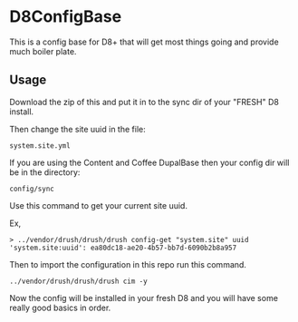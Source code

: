 # D8ConfigBase
This is a config base for D8+ that will get most things going and provide much boiler plate.

## Usage
Download the zip of this and put it in to the sync dir of your "FRESH" D8 install.

Then change the site uuid in the file:

```
system.site.yml
```

If you are using the Content and Coffee DupalBase then your config dir will be in the directory:

```
config/sync
```

Use this command to get your current site uuid.

Ex,
```
> ../vendor/drush/drush/drush config-get "system.site" uuid
'system.site:uuid': ea80dc18-ae20-4b57-bb7d-6090b2b8a957
```

Then to import the configuration in this repo run this command.

```
../vendor/drush/drush/drush cim -y
```

Now the config will be installed in your fresh D8 and you will have some really good basics in order.

